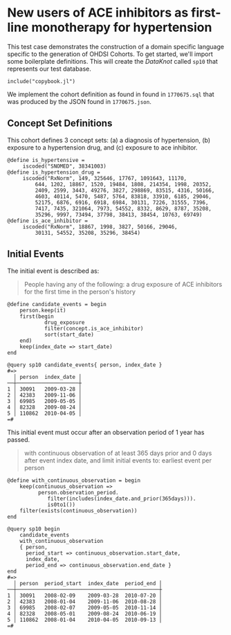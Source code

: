 # New users of ACE inhibitors as first-line monotherapy for hypertension

This test case demonstrates the construction of a domain specific
language specific to the generation of OHDSI Cohorts. To get started,
we'll import some boilerplate definitions. This will create the
*DataKnot* called `sp10` that represents our test database.

    include("copybook.jl")

We implement the cohort definition as found in found in `1770675.sql`
that was produced by the JSON found in `1770675.json`.

## Concept Set Definitions

This cohort defines 3 concept sets: (a) a diagnosis of hypertension,
(b) exposure to a hypertension drug, and (c) exposure to ace inhibitor.

    @define is_hypertensive =
         iscoded("SNOMED", 38341003)
    @define is_hypertension_drug =
         iscoded("RxNorm", 149, 325646, 17767, 1091643, 11170,
             644, 1202, 18867, 1520, 19484, 1808, 214354, 1998, 20352,
             2409, 2599, 3443, 49276, 3827, 298869, 83515, 4316, 50166,
             4603, 40114, 5470, 5487, 5764, 83818, 33910, 6185, 29046,
             52175, 6876, 6916, 6918, 6984, 30131, 7226, 31555, 7396,
             7417, 7435, 321064, 7973, 54552, 8332, 8629, 8787, 35208,
             35296, 9997, 73494, 37798, 38413, 38454, 10763, 69749)
    @define is_ace_inhibitor =
         iscoded("RxNorm", 18867, 1998, 3827, 50166, 29046,
             30131, 54552, 35208, 35296, 38454)

## Initial Events

The initial event is described as:

> People having any of the following: a drug exposure of ACE inhibitors
> for the first time in the person's history

    @define candidate_events = begin
        person.keep(it)
        first(begin
                drug_exposure
                filter(concept.is_ace_inhibitor)
                sort(start_date)
        end)
        keep(index_date => start_date)
    end

    @query sp10 candidate_events{ person, index_date }
    #=>
      │ person  index_date │
    ──┼────────────────────┼
    1 │ 30091   2009-03-28 │
    2 │ 42383   2009-11-06 │
    3 │ 69985   2009-05-05 │
    4 │ 82328   2009-08-24 │
    5 │ 110862  2010-04-05 │
    =#

This initial event must occur after an observation period of 1 year has
passed.

> with continuous observation of at least 365 days prior and 0 days
> after event index date, and limit initial events to: earliest event
> per person

    @define with_continuous_observation = begin
        keep(continuous_observation =>
              person.observation_period.
                 filter(includes(index_date.and_prior(365days))).
                 is0to1())
        filter(exists(continuous_observation))
    end

    @query sp10 begin
        candidate_events
        with_continuous_observation
        { person,
          period_start => continuous_observation.start_date,
          index_date,
          period_end => continuous_observation.end_date }
    end
    #=>
      │ person  period_start  index_date  period_end │
    ──┼──────────────────────────────────────────────┼
    1 │ 30091   2008-02-09    2009-03-28  2010-07-20 │
    2 │ 42383   2008-01-04    2009-11-06  2010-08-28 │
    3 │ 69985   2008-02-07    2009-05-05  2010-11-14 │
    4 │ 82328   2008-05-01    2009-08-24  2010-06-19 │
    5 │ 110862  2008-01-04    2010-04-05  2010-09-13 │
    =#


